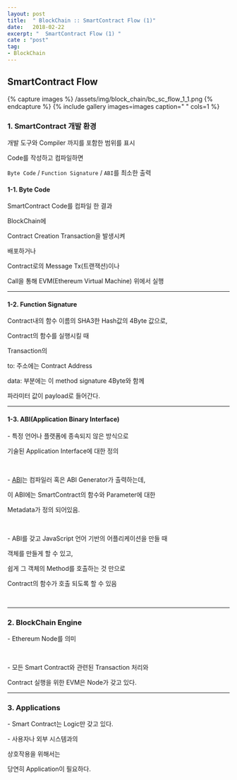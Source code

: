 ```yaml
---
layout: post
title:  " BlockChain :: SmartContract Flow (1)"
date:   2018-02-22
excerpt: "  SmartContract Flow (1) "
cate : "post"
tag:
- BlockChain
---
```


##  SmartContract Flow

{% capture images %}
/assets/img/block_chain/bc_sc_flow_1_1.png
{% endcapture %}
{% include gallery images=images caption=" " cols=1 %} 

### 1. SmartContract 개발 환경

개발 도구와 Compiler 까지를 포함한 범위를 표시

Code를 작성하고 컴파일하면 

`Byte Code` / `Function Signature` / `ABI`를 최소한 출력


#### 1-1. Byte Code

SmartContract Code를 컴파일 한 결과

BlockChain에

Contract Creation Transaction을 발생시켜

배포하거나

Contract로의 Message Tx(트랜잭션)이나 

Call을 통해 EVM(Ethereum Virtual Machine) 위에서 실행


---

#### 1-2. Function Signature

Contract내의 함수 이름의 SHA3한 Hash값의 4Byte 값으로,

Contract의 함수를 실행시킬 때 

Transaction의 

to: 주소에는 Contract Address

data: 부분에는 이 method signature 4Byte와 함께

파라미터 값이 payload로 들어간다.


---

#### 1-3. ABI(Application Binary Interface)

\- 특정 언어나 플랫폼에 종속되지 않은 방식으로

기술된 Application Interface에 대한 정의

<br>

\- [ABI](https://www.slideshare.net/ssusere4785c/abi-34537158)는 컴파일러 혹은 ABI Generator가 출력하는데,

이 ABI에는 SmartContract의 함수와 Parameter에 대한

Metadata가 정의 되어있음.

<br>

\- ABI를 갖고 JavaScript 언어 기반의 어플리케이션을 만들 때

객체를 만들게 할 수 있고, 

쉽게 그 객체의 Method를 호출하는 것 만으로

Contract의 함수가 호출 되도록 할 수 있음

<br>

---


### 2. BlockChain Engine

\- Ethereum Node를 의미

<br>

\- 모든 Smart Contract와 관련된 Transaction 처리와 

Contract 실행을 위한 EVM은 Node가 갖고 있다.

---

### 3. Applications

\- Smart Contract는 Logic만 갖고 있다.

\- 사용자나 외부 시스템과의 

상호작용을 위해서는

당연히 Application이 필요하다.

